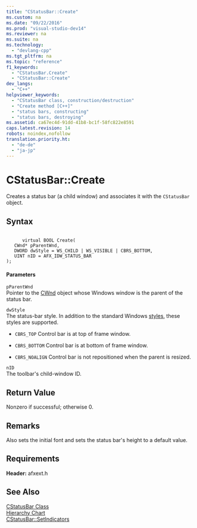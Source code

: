 ```yaml
---
title: "CStatusBar::Create"
ms.custom: na
ms.date: "09/22/2016"
ms.prod: "visual-studio-dev14"
ms.reviewer: na
ms.suite: na
ms.technology: 
  - "devlang-cpp"
ms.tgt_pltfrm: na
ms.topic: "reference"
f1_keywords: 
  - "CStatusBar.Create"
  - "CStatusBar::Create"
dev_langs: 
  - "C++"
helpviewer_keywords: 
  - "CStatusBar class, construction/destruction"
  - "Create method [C++]"
  - "status bars, constructing"
  - "status bars, destroying"
ms.assetid: ca67ec4d-91dd-41b8-bc1f-58fc822e8591
caps.latest.revision: 14
robots: noindex,nofollow
translation.priority.ht: 
  - "de-de"
  - "ja-jp"
---
```

# CStatusBar::Create
Creates a status bar (a child window) and associates it with the `CStatusBar` object.  
  
## Syntax  
  
```  
  
      virtual BOOL Create(  
   CWnd* pParentWnd,  
   DWORD dwStyle = WS_CHILD | WS_VISIBLE | CBRS_BOTTOM,  
   UINT nID = AFX_IDW_STATUS_BAR   
);  
```  
  
#### Parameters  
 `pParentWnd`  
 Pointer to the [CWnd](../vs140/cwnd-class.md) object whose Windows window is the parent of the status bar.  
  
 `dwStyle`  
 The status-bar style. In addition to the standard Windows [styles](../vs140/window-styles.md), these styles are supported.  
  
-   `CBRS_TOP` Control bar is at top of frame window.  
  
-   `CBRS_BOTTOM` Control bar is at bottom of frame window.  
  
-   `CBRS_NOALIGN` Control bar is not repositioned when the parent is resized.  
  
 `nID`  
 The toolbar's child-window ID.  
  
## Return Value  
 Nonzero if successful; otherwise 0.  
  
## Remarks  
 Also sets the initial font and sets the status bar's height to a default value.  
  
## Requirements  
 **Header:** afxext.h  
  
## See Also  
 [CStatusBar Class](../vs140/cstatusbar-class.md)   
 [Hierarchy Chart](../vs140/hierarchy-chart.md)   
 [CStatusBar::SetIndicators](../vs140/cstatusbar--setindicators.md)